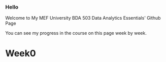 ### Hello
Welcome to My MEF University BDA 503 Data Analytics Essentials' Github Page 

You can see my progress in the course on this page week by week.

# Week0




